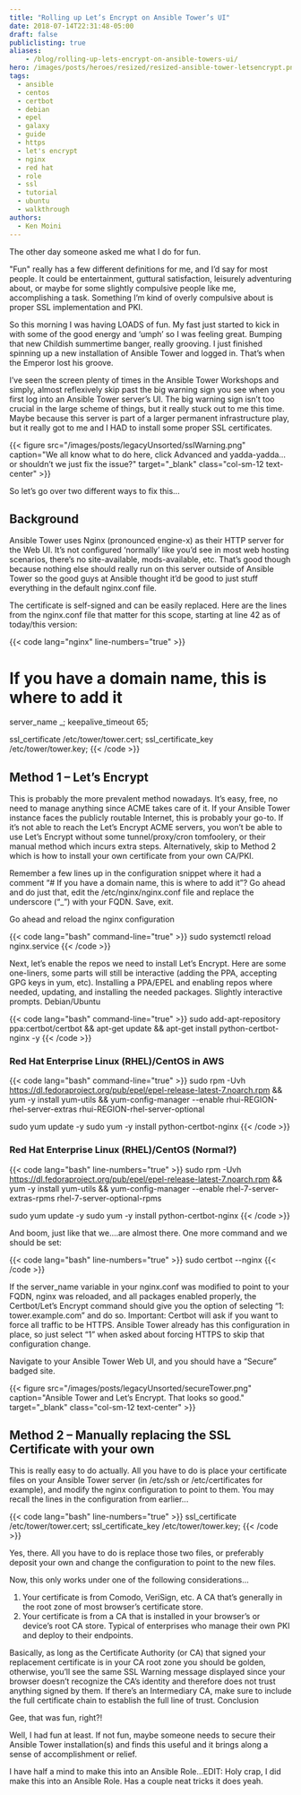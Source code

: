 ```yaml
---
title: "Rolling up Let’s Encrypt on Ansible Tower’s UI"
date: 2018-07-14T22:31:48-05:00
draft: false
publiclisting: true
aliases:
    - /blog/rolling-up-lets-encrypt-on-ansible-towers-ui/
hero: /images/posts/heroes/resized/resized-ansible-tower-letsencrypt.png
tags: 
  - ansible
  - centos
  - certbot
  - debian
  - epel
  - galaxy
  - guide
  - https
  - let's encrypt
  - nginx
  - red hat
  - role
  - ssl
  - tutorial
  - ubuntu
  - walkthrough
authors:
  - Ken Moini
---
```


The other day someone asked me what I do for fun.

"Fun" really has a few different definitions for me, and I’d say for most people.  It could be entertainment, guttural satisfaction, leisurely adventuring about, or maybe for some slightly compulsive people like me, accomplishing a task.  Something I’m kind of overly compulsive about is proper SSL implementation and PKI.

So this morning I was having LOADS of fun.  My fast just started to kick in with some of the good energy and ‘umph’ so I was feeling great.  Bumping that new Childish summertime banger, really grooving.  I just finished spinning up a new installation of Ansible Tower and logged in.  That’s when the Emperor lost his groove.

I’ve seen the screen plenty of times in the Ansible Tower Workshops and simply, almost reflexively skip past the big warning sign you see when you first log into an Ansible Tower server’s UI.  The big warning sign isn’t too crucial in the large scheme of things, but it really stuck out to me this time.  Maybe because this server is part of a larger permanent infrastructure play, but it really got to me and I HAD to install some proper SSL certificates.

{{< figure src="/images/posts/legacyUnsorted/sslWarning.png" caption="We all know what to do here, click Advanced and yadda-yadda…or shouldn’t we just fix the issue?" target="_blank" class="col-sm-12 text-center" >}} 

So let’s go over two different ways to fix this...

## Background

Ansible Tower uses Nginx (pronounced engine-x) as their HTTP server for the Web UI.  It’s not configured ‘normally’ like you’d see in most web hosting scenarios, there’s no site-available, mods-available, etc.  That’s good though because nothing else should really run on this server outside of Ansible Tower so the good guys at Ansible thought it’d be good to just stuff everything in the default nginx.conf file.

The certificate is self-signed and can be easily replaced.  Here are the lines from the nginx.conf file that matter for this scope, starting at line 42 as of today/this version:

{{< code lang="nginx" line-numbers="true" >}}
# If you have a domain name, this is where to add it
server_name _;
keepalive_timeout 65;
 
ssl_certificate /etc/tower/tower.cert;
ssl_certificate_key /etc/tower/tower.key;
{{< /code >}}

## Method 1 – Let’s Encrypt

This is probably the more prevalent method nowadays.  It’s easy, free, no need to manage anything since ACME takes care of it.  If your Ansible Tower instance faces the publicly routable Internet, this is probably your go-to.  If it’s not able to reach the Let’s Encrypt ACME servers, you won’t be able to use Let’s Encrypt without some tunnel/proxy/cron tomfoolery, or their manual method which incurs extra steps.  Alternatively, skip to Method 2 which is how to install your own certificate from your own CA/PKI.

Remember a few lines up in the configuration snippet where it had a comment “# If you have a domain name, this is where to add it”?  Go ahead and do just that, edit the /etc/nginx/nginx.conf file and replace the underscore (“_”) with your FQDN.  Save, exit.

Go ahead and reload the nginx configuration

{{< code lang="bash" command-line="true" >}}
sudo systemctl reload nginx.service
{{< /code >}}

Next, let’s enable the repos we need to install Let’s Encrypt.  Here are some one-liners, some parts will still be interactive (adding the PPA, accepting GPG keys in yum, etc).  Installing a PPA/EPEL and enabling repos where needed, updating, and installing the needed packages.  Slightly interactive prompts.
Debian/Ubuntu

{{< code lang="bash" command-line="true" >}}
sudo add-apt-repository ppa:certbot/certbot && apt-get update && apt-get install python-certbot-nginx -y
{{< /code >}}

### Red Hat Enterprise Linux (RHEL)/CentOS in AWS

{{< code lang="bash" command-line="true" >}}
sudo rpm -Uvh https://dl.fedoraproject.org/pub/epel/epel-release-latest-7.noarch.rpm && yum -y install yum-utils && yum-config-manager --enable rhui-REGION-rhel-server-extras rhui-REGION-rhel-server-optional

sudo yum update -y
sudo yum -y install python-certbot-nginx
{{< /code >}}

### Red Hat Enterprise Linux (RHEL)/CentOS (Normal?)

{{< code lang="bash" line-numbers="true" >}}
sudo rpm -Uvh https://dl.fedoraproject.org/pub/epel/epel-release-latest-7.noarch.rpm && yum -y install yum-utils && yum-config-manager --enable rhel-7-server-extras-rpms rhel-7-server-optional-rpms

sudo yum update -y
sudo yum -y install python-certbot-nginx
{{< /code >}}

And boom, just like that we….are almost there.  One more command and we should be set:

{{< code lang="bash" line-numbers="true" >}}
sudo certbot --nginx
{{< /code >}}

If the server_name variable in your nginx.conf was modified to point to your FQDN, nginx was reloaded, and all packages enabled properly, the Certbot/Let’s Encrypt command should give you the option of selecting “1: tower.example.com” and do so.  Important: Certbot will ask if you want to force all traffic to be HTTPS.  Ansible Tower already has this configuration in place, so just select “1” when asked about forcing HTTPS to skip that configuration change.

Navigate to your Ansible Tower Web UI, and you should have a “Secure” badged site.

{{< figure src="/images/posts/legacyUnsorted/secureTower.png" caption="Ansible Tower and Let’s Encrypt. That looks so good." target="_blank" class="col-sm-12 text-center" >}} 

## Method 2 – Manually replacing the SSL Certificate with your own

This is really easy to do actually.  All you have to do is place your certificate files on your Ansible Tower server (in /etc/ssh or /etc/certificates for example), and modify the nginx configuration to point to them.  You may recall the lines in the configuration from earlier...

{{< code lang="bash" line-numbers="true" >}}
ssl_certificate /etc/tower/tower.cert;
ssl_certificate_key /etc/tower/tower.key;
{{< /code >}}

Yes, there.  All you have to do is replace those two files, or preferably deposit your own and change the configuration to point to the new files.

Now, this only works under one of the following considerations...

1. Your certificate is from Comodo, VeriSign, etc.  A CA that’s generally in the root zone of most browser’s certificate store.
2. Your certificate is from a CA that is installed in your browser’s or device’s root CA store.  Typical of enterprises who manage their own PKI and deploy to their endpoints.

Basically, as long as the Certificate Authority (or CA) that signed your replacement certificate is in your CA root zone you should be golden, otherwise, you’ll see the same SSL Warning message displayed since your browser doesn’t recognize the CA’s identity and therefore does not trust anything signed by them.  If there’s an Intermediary CA, make sure to include the full certificate chain to establish the full line of trust.
Conclusion

Gee, that was fun, right?!

Well, I had fun at least.  If not fun, maybe someone needs to secure their Ansible Tower installation(s) and finds this useful and it brings along a sense of accomplishment or relief.

I have half a mind to make this into an Ansible Role…EDIT: Holy crap, I did make this into an Ansible Role. Has a couple neat tricks it does yeah.
